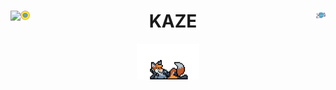 <div>
  
  <!--  卡片  -->
  <a href="https://github.com/kaze-k/kaze-k"><img align="left" src="https://github-readme-stats.vercel.app/api?username=kaze-k&show_icons=true&theme=panda&include_all_commits=true&count_private=true" /></a>
  
  <!--  标题  -->
  <h1 align="center">
    <img width="3%" align="left" src="./img/header-left.svg">
    KAZE
    <img width="3%" align="right" src="./img/header-right.svg">
  </h1>
  
  <!--  内容  -->
  <div align="center">
    <img width="20%" src="./img/anime-2.gif">
  </div>

</div>
